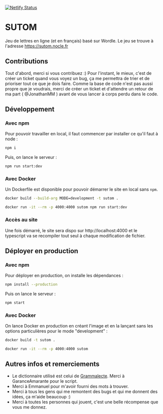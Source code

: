 [![Netlify Status](https://api.netlify.com/api/v1/badges/3510a7c6-2848-4d1a-9ab8-afb139bc4560/deploy-status)](https://app.netlify.com/sites/lucky-swan-350cf1/deploys)

# SUTOM

Jeu de lettres en ligne (et en français) basé sur Wordle. Le jeu se trouve à l'adresse https://sutom.nocle.fr

## Contributions

Tout d'abord, merci si vous contribuez :) Pour l'instant, le mieux, c'est de créer un ticket quand vous voyez un bug, ça me permettra de trier et de prioriser tout ce que je dois faire. Comme la base de code n'est pas aussi propre que je voudrais, merci de créer un ticket et d'attendre un retour de ma part ( @JonathanMM ) avant de vous lancer à corps perdu dans le code.

## Développement

### Avec npm

Pour pouvoir travailler en local, il faut commencer par installer ce qu'il faut à node :

```sh
npm i
```

Puis, on lance le serveur :

```sh
npm run start:dev
```

### Avec Docker

Un Dockerfile est disponible pour pouvoir démarrer le site en local sans `npm`.

```sh
docker build --build-arg MODE=development -t sutom .

docker run -it --rm -p 4000:4000 sutom npm run start:dev
```

### Accès au site

Une fois démarré, le site sera dispo sur http://localhost:4000 et le typescript va se recompiler tout seul à chaque modification de fichier.

## Déployer en production

### Avec npm

Pour déployer en production, on installe les dépendances :

```sh
npm install --production
```

Puis on lance le serveur :

```sh
npm start
```

### Avec Docker

On lance Docker en production en créant l'image et en la lançant sans les options particulières pour le mode "development" :

```sh
docker build -t sutom .

docker run -it --rm -p 4000:4000 sutom
```

## Autres infos et remerciements

- Le dictionnaire utilisé est celui de [Grammalecte](https://grammalecte.net/dictionary.php?prj=fr). Merci à GaranceAmarante pour le script.
- Merci à Emmanuel pour m'avoir fourni des mots à trouver.
- Merci à tous les gens qui me remontent des bugs et qui me donnent des idées, ça m'aide beaucoup :)
- Merci à toutes les personnes qui jouent, c'est une belle récompense que vous me donnez.
